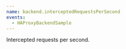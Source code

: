 ```yaml
---
name: backend.interceptedRequestsPerSecond
events:
  - HAProxyBackendSample
---
```


Intercepted requests per second.